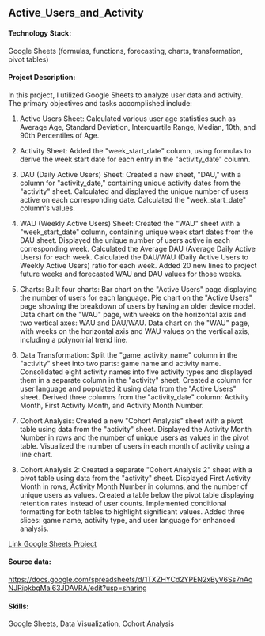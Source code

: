## Active_Users_and_Activity

#### Technology Stack:
Google Sheets (formulas, functions, forecasting, charts, transformation, pivot tables)

#### Project Description:
In this project, I utilized Google Sheets to analyze user data and activity. The primary objectives and tasks accomplished include:

1. Active Users Sheet:
Calculated various user age statistics such as Average Age, Standard Deviation, Interquartile Range, Median, 10th, and 90th Percentiles of Age.

2. Activity Sheet:
Added the "week_start_date" column, using formulas to derive the week start date for each entry in the "activity_date" column.

3. DAU (Daily Active Users) Sheet:
Created a new sheet, "DAU," with a column for "activity_date," containing unique activity dates from the "activity" sheet.
Calculated and displayed the unique number of users active on each corresponding date.
Calculated the "week_start_date" column's values.

4. WAU (Weekly Active Users) Sheet:
Created the "WAU" sheet with a "week_start_date" column, containing unique week start dates from the DAU sheet.
Displayed the unique number of users active in each corresponding week.
Calculated the Average DAU (Average Daily Active Users) for each week.
Calculated the DAU/WAU (Daily Active Users to Weekly Active Users) ratio for each week.
Added 20 new lines to project future weeks and forecasted WAU and DAU values for those weeks.

5. Charts:
Built four charts:
Bar chart on the "Active Users" page displaying the number of users for each language.
Pie chart on the "Active Users" page showing the breakdown of users by having an older device model.
Data chart on the "WAU" page, with weeks on the horizontal axis and two vertical axes: WAU and DAU/WAU.
Data chart on the "WAU" page, with weeks on the horizontal axis and WAU values on the vertical axis, including a polynomial trend line.

6. Data Transformation:
Split the "game_activity_name" column in the "activity" sheet into two parts: game name and activity name.
Consolidated eight activity names into five activity types and displayed them in a separate column in the "activity" sheet.
Created a column for user language and populated it using data from the "Active Users" sheet.
Derived three columns from the "activity_date" column: Activity Month, First Activity Month, and Activity Month Number.

7. Cohort Analysis:
Created a new "Cohort Analysis" sheet with a pivot table using data from the "activity" sheet.
Displayed the Activity Month Number in rows and the number of unique users as values in the pivot table.
Visualized the number of users in each month of activity using a line chart.

8. Cohort Analysis 2:
Created a separate "Cohort Analysis 2" sheet with a pivot table using data from the "activity" sheet.
Displayed First Activity Month in rows, Activity Month Number in columns, and the number of unique users as values.
Created a table below the pivot table displaying retention rates instead of user counts.
Implemented conditional formatting for both tables to highlight significant values.
Added three slices: game name, activity type, and user language for enhanced analysis.

[Link Google Sheets Project](https://docs.google.com/spreadsheets/d/1uieUg2xaLr3mB10U2lgoPqabnYIBWW7wqOp-cSh1LhM/edit?usp=sharing)

#### Source data:
https://docs.google.com/spreadsheets/d/1TXZHYCd2YPEN2xByV6Ss7nAoNJRipkbqMai63JDAVRA/edit?usp=sharing

#### Skills:
Google Sheets, Data Visualization, Cohort Analysis
